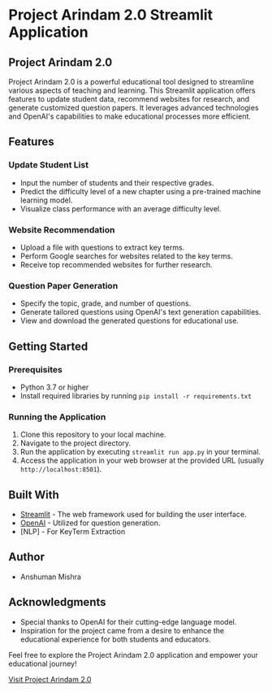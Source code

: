 # Project Arindam 2.0 Streamlit Application

## Project Arindam 2.0

Project Arindam 2.0 is a powerful educational tool designed to streamline various aspects of teaching and learning. This Streamlit application offers features to update student data, recommend websites for research, and generate customized question papers. It leverages advanced technologies and OpenAI's capabilities to make educational processes more efficient.

## Features

### Update Student List
- Input the number of students and their respective grades.
- Predict the difficulty level of a new chapter using a pre-trained machine learning model.
- Visualize class performance with an average difficulty level.

### Website Recommendation
- Upload a file with questions to extract key terms.
- Perform Google searches for websites related to the key terms.
- Receive top recommended websites for further research.

### Question Paper Generation
- Specify the topic, grade, and number of questions.
- Generate tailored questions using OpenAI's text generation capabilities.
- View and download the generated questions for educational use.

## Getting Started

### Prerequisites
- Python 3.7 or higher
- Install required libraries by running `pip install -r requirements.txt`

### Running the Application
1. Clone this repository to your local machine.
2. Navigate to the project directory.
3. Run the application by executing `streamlit run app.py` in your terminal.
4. Access the application in your web browser at the provided URL (usually `http://localhost:8501`).

## Built With
- [Streamlit](https://streamlit.io/) - The web framework used for building the user interface.
- [OpenAI](https://beta.openai.com/) - Utilized for question generation.
- [NLP] - For KeyTerm Extraction

## Author
- Anshuman Mishra

## Acknowledgments
- Special thanks to OpenAI for their cutting-edge language model.
- Inspiration for the project came from a desire to enhance the educational experience for both students and educators.

Feel free to explore the Project Arindam 2.0 application and empower your educational journey!

[Visit Project Arindam 2.0](https://arindam20shreejaymishra.streamlit.app/)
